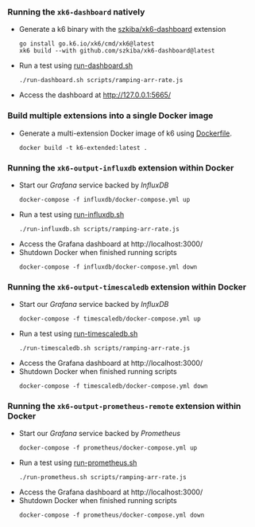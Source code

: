 ### Running the `xk6-dashboard` natively

* Generate a k6 binary with the [szkiba/xk6-dashboard](https://github.com/szkiba/xk6-dashboard) extension
    ```shell
    go install go.k6.io/xk6/cmd/xk6@latest
    xk6 build --with github.com/szkiba/xk6-dashboard@latest
    ```
* Run a test using [run-dashboard.sh](./run-dashboard.sh)
    ```shell
    ./run-dashboard.sh scripts/ramping-arr-rate.js
    ```
* Access the dashboard at http://127.0.0.1:5665/


### Build multiple extensions into a single Docker image

* Generate a multi-extension Docker image of k6 using [Dockerfile](./Dockerfile).
    ```shell
    docker build -t k6-extended:latest .
    ```

### Running the `xk6-output-influxdb` extension within Docker

* Start our _Grafana_ service backed by _InfluxDB_
    ```shell
    docker-compose -f influxdb/docker-compose.yml up
    ```
* Run a test using [run-influxdb.sh](./run-influxdb.sh)
    ```shell
    ./run-influxdb.sh scripts/ramping-arr-rate.js
    ```
* Access the Grafana dashboard at http://localhost:3000/
* Shutdown Docker when finished running scripts
    ```shell
    docker-compose -f influxdb/docker-compose.yml down
    ```

### Running the `xk6-output-timescaledb` extension within Docker

* Start our _Grafana_ service backed by _InfluxDB_
    ```shell
    docker-compose -f timescaledb/docker-compose.yml up
    ```
* Run a test using [run-timescaledb.sh](./run-timescaledb.sh)
    ```shell
    ./run-timescaledb.sh scripts/ramping-arr-rate.js
    ```
* Access the Grafana dashboard at http://localhost:3000/
* Shutdown Docker when finished running scripts
    ```shell
    docker-compose -f timescaledb/docker-compose.yml down
    ```

### Running the `xk6-output-prometheus-remote` extension within Docker

* Start our _Grafana_ service backed by _Prometheus_
    ```shell
    docker-compose -f prometheus/docker-compose.yml up
    ```
* Run a test using [run-prometheus.sh](./run-prometheus.sh)
    ```shell
    ./run-prometheus.sh scripts/ramping-arr-rate.js
    ```
* Access the Grafana dashboard at http://localhost:3000/
* Shutdown Docker when finished running scripts
    ```shell
    docker-compose -f prometheus/docker-compose.yml down
    ```
